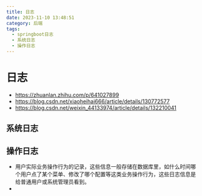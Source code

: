 ```yaml
---
title: 日志
date: 2023-11-10 13:48:51
category: 后端
tags:
  - springboot日志
  - 系统日志
  - 操作日志
---
```

# 日志
- https://zhuanlan.zhihu.com/p/641027899
- https://blog.csdn.net/xiaoheihai666/article/details/130772577
- https://blog.csdn.net/weixin_44133974/article/details/132210041
## 系统日志

## 操作日志
- 用户实际业务操作行为的记录，这些信息一般存储在数据库里，如什么时间哪个用户点了某个菜单、修改了哪个配置等这类业务操作行为，这些日志信息是给普通用户或系统管理员看到。
- 
